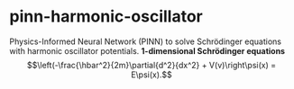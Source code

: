 # pinn-harmonic-oscillator
Physics-Informed Neural Network (PINN) to solve Schr&ouml;dinger equations with harmonic oscillator potentials.
**1-dimensional Schr&ouml;dinger equations**
$$\left(-\frac{\hbar^2}{2m}\partial{d^2}{dx^2} + V(v)\right\psi(x) = E\psi(x).$$

